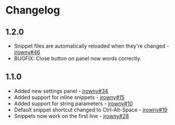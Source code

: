 # Changelog

## 1.2.0
* Snippet files are automatically reloaded when they're changed - [jrowny#46](https://github.com/jrowny/brackets-snippets/issues/46)
* BUGFIX: Close button on panel now words correctly.

## 1.1.0
* Added new settings panel - [jrowny#34](https://github.com/jrowny/brackets-snippets/pull/34)
* Added support for inline snippets - [jrowny#15](https://github.com/jrowny/brackets-snippets/issues/15)
* Added support for string parameters - [jrowny#10](https://github.com/jrowny/brackets-snippets/issues/10)
* Default snippet shortcut changed to Ctrl-Alt-Space - [jrowny#19](https://github.com/jrowny/brackets-snippets/issues/19)
* Snippets now work on the first line - [jrowny#28](https://github.com/jrowny/brackets-snippets/issues/28)
